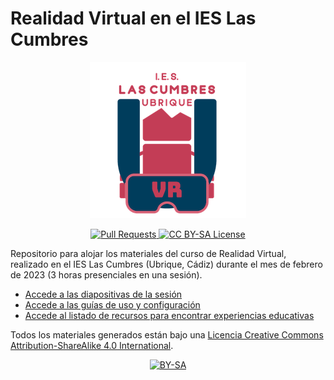 # Realidad Virtual en el IES Las Cumbres

<p align="center">
<img src="https://github.com/DavidLMS/formacion-profesorado-realidad-virtual-ies-las-cumbres/blob/main/assets/logo-min.png?raw=true" alt="Logo">
</p>

<p align="center">
  <a href="https://github.com/DavidLMS/formacion-profesorado-realidad-virtual-ies-las-cumbres/pulls">
    <img src="https://img.shields.io/badge/PRs-welcome-brightgreen.svg?longCache=true" alt="Pull Requests">
  </a>
  <a href="LICENSE">
      <img src="https://img.shields.io/badge/License-CC%20BY--SA%204.0-lightgrey.svg?longCache=true" alt="CC BY-SA License">
    </a>
</p>

Repositorio para alojar los materiales del curso de Realidad Virtual, realizado en el IES Las Cumbres (Ubrique, Cádiz) durante el mes de febrero de 2023 (3 horas presenciales en una sesión).

* [Accede a las diapositivas de la sesión](/slides/index.html)
* [Accede a las guías de uso y configuración](/guides/index.md)
* [Accede al listado de recursos para encontrar experiencias educativas](resources.md)

[cc-by-sa]: http://creativecommons.org/licenses/by-sa/4.0/
[cc-by-sa-image]: https://licensebuttons.net/l/by-sa/4.0/88x31.png
[cc-by-sa-shield]: https://img.shields.io/badge/License-CC%20BY--SA%204.0-lightgrey.svg

Todos los materiales generados están bajo una
[Licencia Creative Commons Attribution-ShareAlike 4.0 International][cc-by-sa].

<p align="center"> <a href="http://creativecommons.org/licenses/by-sa/4.0/">
    <img src="https://licensebuttons.net/l/by-sa/4.0/88x31.png" alt="BY-SA">
  </a> </p>
